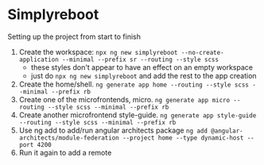 # Simplyreboot
Setting up the project from start to finish

1. Create the workspace: `npx ng new simplyreboot --no-create-application --minimal --prefix sr --routing --style scss`
    - these styles don't appear to have an effect on an empty workspace
    - just do `npx ng new simplyreboot` and add the rest to the app creation
2. Create the home/shell. `ng generate app home --routing --style scss --minimal --prefix rb`
3. Create one of the microfrontends, micro. `ng generate app micro --routing --style scss --minimal --prefix rb`
4. Create another microfrontend style-guide. `ng generate app style-guide --routing --style scss --minimal --prefix rb`
5. Use ng add to add/run angular architects package `ng add @angular-architects/module-federation --project home --type dynamic-host --port 4200`
6. Run it again to add a remote